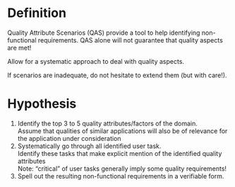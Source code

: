 # Definition
Quality Attribute Scenarios (QAS) provide a tool to help identifying non-functional requirements. QAS alone will not guarantee that quality aspects are met!  

Allow for a systematic approach to deal with quality aspects.  

If scenarios are inadequate, do not hesitate to extend them (but with care!).

# Hypothesis
1. Identify the top 3 to 5 quality attributes/factors of the domain.  
	Assume that qualities of similar applications will also be of relevance for the application under consideration  
2. Systematically go through all identified user task.  
	Identify these tasks that make explicit mention of the identified quality  
	attributes  
	Note: “critical” of user tasks generally imply some quality requirements!  
3. Spell out the resulting non-functional requirements in a verifiable form.